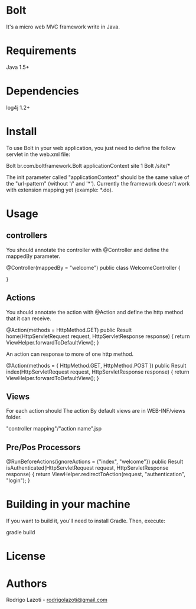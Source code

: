 Bolt
====

It's a micro web MVC framework write in Java.


Requirements
============

Java 1.5+

Dependencies
============

log4j 1.2+

Install
=======

To use Bolt in your web application, you just need to define the follow servlet in the web.xml file:

  <servlet>
    <servlet-name>Bolt</servlet-name>
    <servlet-class>br.com.boltframework.Bolt</servlet-class>
    <init-param>
      <param-name>applicationContext</param-name>
      <param-value>site</param-value>
    </init-param>
    <load-on-startup>1</load-on-startup>
  </servlet>
  <servlet-mapping>
    <servlet-name>Bolt</servlet-name>
    <url-pattern>/site/*</url-pattern>
  </servlet-mapping>

The init parameter called "applicationContext" should be the same value of the "url-pattern" (without '/' and '*').
Currently the framework doesn't work with extension mapping yet (example: *.do).

Usage
=====

controllers
----------

You should annotate the controller with @Controller and define the mappedBy parameter.

  @Controller(mappedBy = "welcome")
  public class WelcomeController {

  }

Actions
-------

You should annotate the action with @Action and define the http method that it can receive.

  @Action(methods = HttpMethod.GET)
  public Result home(HttpServletRequest request, HttpServletResponse response) {
    return ViewHelper.forwardToDefaultView();
  }

An action can response to more of one http method.

  @Action(methods = { HttpMethod.GET, HttpMethod.POST })
  public Result index(HttpServletRequest request, HttpServletResponse response) {
    return ViewHelper.forwardToDefaultView();
  }

Views
-----

For each action should The action
By default views are in WEB-INF/views folder.

"controller mapping"/"action name".jsp

Pre/Pos Processors
------------------

  @RunBeforeActions(ignoreActions = {"index", "welcome"})
  public Result isAuthenticated(HttpServletRequest request, HttpServletResponse response) {
    return ViewHelper.redirectToAction(request, "authentication", "login");
  }

Building in your machine
========================

If you want to build it, you'll need to install Gradle.
Then, execute:

  gradle build

License
=======

Authors
=======

Rodrigo Lazoti - rodrigolazoti@gmail.com